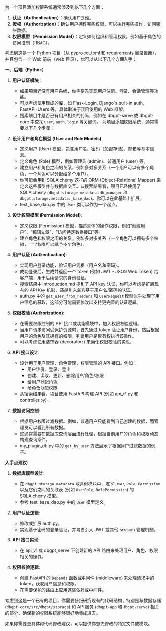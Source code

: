 为一个项目添加权限系统通常涉及到以下几个方面：

1.  **认证（Authentication）**：确认用户是谁。
2.  **授权（Authorization）**：确认用户拥有哪些权限，可以执行哪些操作，访问哪些数据。
3.  **权限模型（Permission Model）**：定义如何组织和管理权限，例如基于角色的访问控制（RBAC）。

考虑到这是一个 Python 项目（从 pyproject.toml 和 requirements 目录推断），并且包含一个 Web 前端（web 目录），你可以从以下几个方面入手：

**一、后端（Python）**

1.  **用户认证模块**：
    *   如果项目还没有用户系统，你需要先实现用户注册、登录、会话管理等功能。
    *   可以考虑使用现成的库，如 Flask-Login, Django's built-in auth, FastAPI-Users 等，具体取决于项目使用的 Web 框架。
    *   搜索项目中是否已有用户相关的代码，例如在 dbgpt-serve 或 dbgpt-core 中查找 `user`, `auth`, `login` 等关键词。
         为项目添加权限系统，通常需要以下几个步骤：

1.  **设计用户和角色模型 (User and Role Models)**:
    *   定义用户 (User) 模型，包含用户名、密码（加密存储）、邮箱等基本信息。
    *   定义角色 (Role) 模型，例如管理员 (admin)、普通用户 (user) 等。
    *   建立用户和角色之间的关系，例如多对多关系（一个用户可以有多个角色，一个角色可以分配给多个用户）。
    *   你可能会用到 SQLAlchemy 这样的 ORM (Object-Relational Mapper) 来定义这些模型并与数据库交互。从搜索结果看，项目已经使用了 SQLAlchemy (`dbgpt.storage.metadata.db_manager` 和 `dbgpt.storage.metadata._base_dao`)。你可以在此基础上扩展。
    *   test_base_dao.py 中的 `User` 类可以作为一个起点。

2.  **设计权限模型 (Permission Model)**:
    *   定义权限 (Permission) 模型，描述具体的操作权限，例如“创建用户”、“编辑文章”、“访问特定数据接口”等。
    *   建立角色和权限之间的关系，例如多对多关系（一个角色可以拥有多个权限，一个权限可以赋予多个角色）。

3.  **用户认证 (Authentication)**:
    *   实现用户登录功能，验证用户凭据（用户名和密码）。
    *   成功登录后，生成并返回一个 token (例如 JWT - JSON Web Token) 给客户端，用于后续请求的身份验证。
    *   搜索结果中 introduction.md 提到了 API key 认证，你可以考虑是扩展现有的 API Key 机制，还是引入新的基于用户名/密码的认证。
    *   auth.py 中的 `get_user_from_headers` 和 `UserRequest` 模型似乎处理了用户信息的获取，这部分可能需要修改以支持更完善的认证逻辑。

4.  **权限校验 (Authorization)**:
    *   在需要权限控制的 API 接口或功能模块中，加入权限校验逻辑。
    *   当用户请求访问受保护资源时，首先通过 token 验证用户身份，然后根据用户的角色及其拥有的权限，判断用户是否有权执行该操作。
    *   可以考虑使用装饰器 (decorators) 来简化权限校验的实现。

5.  **API 接口设计**:
    *   设计用于用户管理、角色管理、权限管理的 API 接口。例如：
        *   用户注册、登录、登出
        *   创建、读取、更新、删除用户/角色/权限
        *   给用户分配角色
        *   给角色分配权限
    *   从搜索结果看，项目使用 FastAPI 构建 API (例如 api_v1.py 和 controller.py)。

6.  **数据访问控制**:
    *   根据用户权限过滤数据。例如，普通用户只能看到自己创建的数据，而管理员可以看到所有数据。
    *   这通常需要在数据库查询层面进行处理，根据当前用户的角色和权限动态构建查询条件。
    *   my_plugin_db.py 中的 `get_by_user` 方法展示了根据用户过滤数据的例子。

**入手点建议**:

1.  **数据库模型设计**:
    *   在 `dbgpt.storage.metadata` 或类似模块中，定义 `User`, `Role`, `Permission` 以及它们之间的关联表 (例如 `UserRole`, `RolePermission`) 的 SQLAlchemy 模型。
    *   参考 test_base_dao.py 中的 `User` 模型定义。

2.  **用户认证逻辑**:
    *   修改或扩展 auth.py。
    *   实现基于密码的登录验证，并考虑引入 JWT 或其他 session 管理机制。

3.  **API 接口实现**:
    *   在 api_v1 或 dbgpt_serve 下创建新的 API 路由来处理用户、角色、权限相关的操作。

4.  **权限校验逻辑**:
    *   创建 FastAPI 的 `Depends` 函数或中间件 (middleware) 来处理请求中的 token，获取用户信息和权限。
    *   在需要保护的路由上应用这些依赖或中间件。

考虑到这是一个已有的项目，你需要仔细研究现有的代码结构，特别是与数据存储 (`dbgpt-core/src/dbgpt/storage`) 和 API 服务 (`dbgpt-app` 和 `dbgpt-serve`) 相关的部分，确保新的权限系统能够很好地集成进去。

如果你需要更具体的代码修改建议，可以提供你想先修改的特定文件或模块。